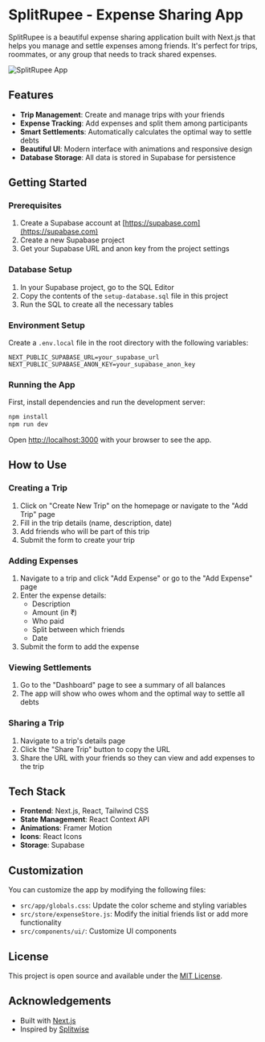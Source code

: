 # SplitRupee - Expense Sharing App

SplitRupee is a beautiful expense sharing application built with Next.js that helps you manage and settle expenses among friends. It's perfect for trips, roommates, or any group that needs to track shared expenses.

![SplitRupee App](https://via.placeholder.com/800x400?text=SplitRupee+App)

## Features

- **Trip Management**: Create and manage trips with your friends
- **Expense Tracking**: Add expenses and split them among participants
- **Smart Settlements**: Automatically calculates the optimal way to settle debts
- **Beautiful UI**: Modern interface with animations and responsive design
- **Database Storage**: All data is stored in Supabase for persistence

## Getting Started

### Prerequisites

1. Create a Supabase account at [https://supabase.com](https://supabase.com)
2. Create a new Supabase project
3. Get your Supabase URL and anon key from the project settings

### Database Setup

1. In your Supabase project, go to the SQL Editor
2. Copy the contents of the `setup-database.sql` file in this project
3. Run the SQL to create all the necessary tables

### Environment Setup

Create a `.env.local` file in the root directory with the following variables:

```
NEXT_PUBLIC_SUPABASE_URL=your_supabase_url
NEXT_PUBLIC_SUPABASE_ANON_KEY=your_supabase_anon_key
```

### Running the App

First, install dependencies and run the development server:

```bash
npm install
npm run dev
```

Open [http://localhost:3000](http://localhost:3000) with your browser to see the app.

## How to Use

### Creating a Trip

1. Click on "Create New Trip" on the homepage or navigate to the "Add Trip" page
2. Fill in the trip details (name, description, date)
3. Add friends who will be part of this trip
4. Submit the form to create your trip

### Adding Expenses

1. Navigate to a trip and click "Add Expense" or go to the "Add Expense" page
2. Enter the expense details:
   - Description
   - Amount (in ₹)
   - Who paid
   - Split between which friends
   - Date
3. Submit the form to add the expense

### Viewing Settlements

1. Go to the "Dashboard" page to see a summary of all balances
2. The app will show who owes whom and the optimal way to settle all debts

### Sharing a Trip

1. Navigate to a trip's details page
2. Click the "Share Trip" button to copy the URL
3. Share the URL with your friends so they can view and add expenses to the trip

## Tech Stack

- **Frontend**: Next.js, React, Tailwind CSS
- **State Management**: React Context API
- **Animations**: Framer Motion
- **Icons**: React Icons
- **Storage**: Supabase

## Customization

You can customize the app by modifying the following files:

- `src/app/globals.css`: Update the color scheme and styling variables
- `src/store/expenseStore.js`: Modify the initial friends list or add more functionality
- `src/components/ui/`: Customize UI components

## License

This project is open source and available under the [MIT License](LICENSE).

## Acknowledgements

- Built with [Next.js](https://nextjs.org)
- Inspired by [Splitwise](https://www.splitwise.com/)
